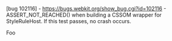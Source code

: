 \[bug 102116\] - <https://bugs.webkit.org/show_bug.cgi?id=102116> - ASSERT\_NOT\_REACHED() when building a CSSOM wrapper for StyleRuleHost. If this test passes, no crash occurs.

Foo
